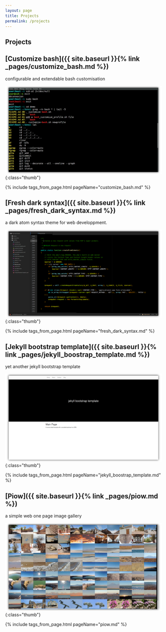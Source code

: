 ```yaml
---
layout: page
title: Projects
permalink: /projects
---
```


<article class="markdown-body" markdown="1">

# Projects

## [Customize bash]({{ site.baseurl }}{% link _pages/customize_bash.md %})

configurable and extendable bash customisation

![customize bash thumb](/img/01-customize-bash.png){:class="thumb"}

{% include tags_from_page.html pageName="customize_bash.md" %}


## [Fresh dark syntax]({{ site.baseurl }}{% link _pages/fresh_dark_syntax.md %})

a dark atom syntax theme for web developpment.

![fresh dark syntax thumb](/img/php.png){:class="thumb"}

{% include tags_from_page.html pageName="fresh_dark_syntax.md" %}


## [Jekyll bootstrap template]({{ site.baseurl }}{% link _pages/jekyll_boostrap_template.md %})

yet another jekyll bootstrap template

![jekyll bootstrap template thumb](/img/01-jekyll-bootstrap.png){:class="thumb"}

{% include tags_from_page.html pageName="jekyll_boostrap_template.md" %}


## [Piow]({{ site.baseurl }}{% link _pages/piow.md %})

a simple web one page image gallery

![piow thumb](/img/piow.png){:class="thumb"}

{% include tags_from_page.html pageName="piow.md" %}


</article>
